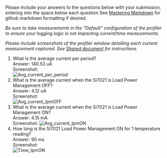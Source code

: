 Please include your answers to the questions below with your submission, entering into the space below each question
See [Mastering Markdown](https://guides.github.com/features/mastering-markdown/) for github markdown formatting if desired.

*Be sure to take measurements in the "Default" configuration of the profiler to ensure your logging logic is not impacting current/time measurements.*

*Please include screenshots of the profiler window detailing each current measurement captured.  See [Shared document](https://docs.google.com/document/d/1Ro9G2Nsr_ZXDhBYJ6YyF9CPivb--6UjhHRmVhDGySag/edit?usp=sharing) for instructions.* 

1. What is the average current per period?   
   Answer: 140.53 uA
   <br>Screenshot:  
   ![Avg_current_per_period](https://github.com/CU-ECEN-5823/ecen5623-assignment3-ridhishah179/blob/master/questions/screenshots/ss_question1.PNG)  
2. What is the average current when the Si7021 is Load Power Management OFF?  
   Answer: 4.12 uA
   <br>Screenshot:  
   ![Avg_current_lpmOFF](https://github.com/CU-ECEN-5823/ecen5623-assignment3-ridhishah179/blob/master/questions/screenshots/ss_question2.PNG)
3. What is the average current when the Si7021 is Load Power Management ON?  
   Answer: 4.15 mA
   <br>Screenshot: 
   ![Avg_current_lpmON](https://github.com/CU-ECEN-5823/ecen5623-assignment3-ridhishah179/blob/master/questions/screenshots/ss_question3.PNG)
4. How long is the Si7021 Load Power Management ON for 1 temperature reading?  
   Answer: 90 ms
   <br>Screenshot:  
   ![Time_lpmON](https://github.com/CU-ECEN-5823/ecen5623-assignment3-ridhishah179/blob/master/questions/screenshots/ss_question4.PNG)
